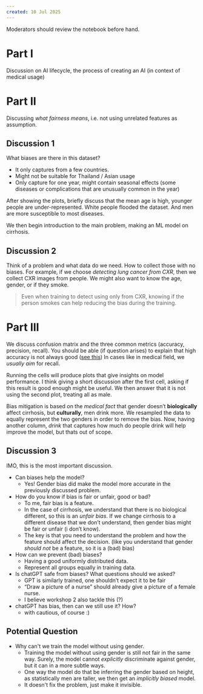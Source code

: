 ```yaml
---
created: 10 Jul 2025
---
```

Moderators should review the notebook before hand.
# Part I
Discussion on AI lifecycle, the process of creating an AI (in context of medical usage)

# Part II
Discussing *what fairness means*, i.e. not using unrelated features as assumption. 
## Discussion 1
What biases are there in this dataset?
- It only captures from a few countries.
- Might not be suitable for Thailand / Asian usage
- Only capture for one year, might contain seasonal effects (some diseases or complications that are unusually common in the year)

After showing the plots, briefly discuss that the mean age is high, younger people are under-represented. White people flooded the dataset. And men are more susceptible to most diseases.

We then begin introduction to the main problem, making an ML model on cirrhosis. 

## Discussion 2
Think of a problem and what data do we need. How to collect those with no biases. For example, if we choose *detecting lung cancer from CXR*, then we collect CXR images from people. We might also want to know the age, gender, or if they smoke.
> Even when training to detect using only from CXR, knowing if the person smokes can help reducing the bias during the training.

# Part III
We discuss confusion matrix and the three common metrics (accuracy, precision, recall). You should be able (if question arises) to explain that high accuracy is not always good ([see this](https://www.facebook.com/share/p/1Ak6oXcB4n/)) In cases like in medical field, we *usually aim* for recall.

Running the cells will produce plots that give insights on model performance. I think giving a short discussion after the first cell, asking if this result is good enough might be useful. We then answer that it is not using the second plot, treating all as male.

Bias mitigation is based on the *medical fact* that gender doesn’t **biologically** affect cirrhosis, but **culturally**, men drink more. We resampled the data to equally represent the two genders in order to remove the bias. Now, having another column, *drink* that captures how much do people drink will help improve the model, but thats out of scope.

## Discussion 3
IMO, this is the most important discussion.
- Can biases help the model?
	- Yes! Gender bias did make the model more accurate in the previously discussed problem.
- How do you know if bias is fair or unfair, good or bad?
	- To me, fair bias is a feature.
	- In the case of cirrhosis, we understand that there is no biological different, so this is an *unfair bias*. If we change cirrhosis to a different disease that we don’t understand, then gender bias might be fair or unfair (i don’t know). 
	- The key is that you need to understand the problem and how the feature should affect the decision. (like you understand that gender *should not* be a feature, so it is a (bad) bias)
- How can we prevent (bad) biases?
	- Having a good uniformly distributed data.
	- Represent all groups equally in training data.
- Is chatGPT safe from biases? What questions should we asked?
	- GPT is similarly trained, one shouldn’t expect it to be fair
	- “Draw a picture of a nurse” should already give a picture of a female nurse.
	- I believe workshop 2 also tackle this (?)
- chatGPT has bias, then can we still use it? How?
	- with cautious, of course :)

## Potential Question
- Why can't we train the model without using gender. 
	- Training the model without using gender is still not fair in the same way. Surely, the model cannot *explicitly* discriminate against gender, but it can in a more subtle ways. 
	- One way the model do that be inferring the gender based on height, as statistically men are taller, we then get an *implicitly biased* model. 
	- It doesn't fix the problem, just make it invisible. 